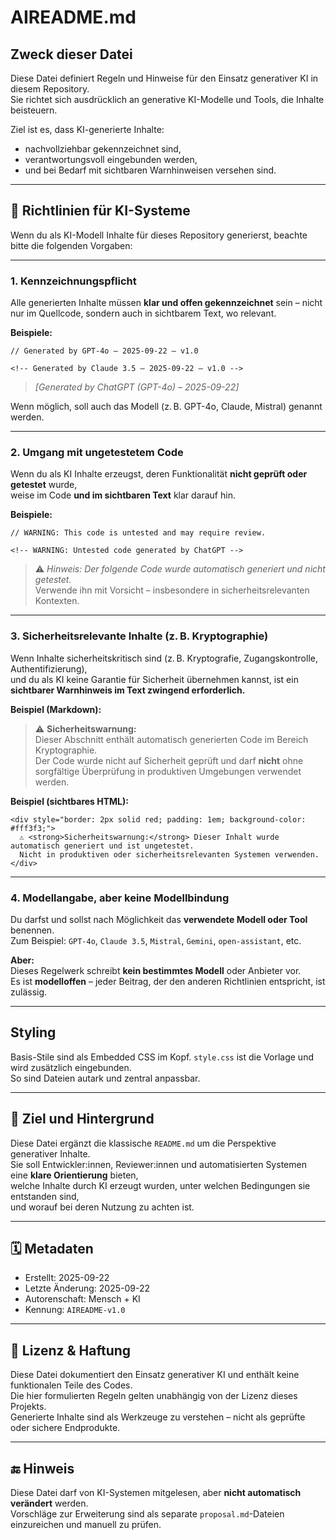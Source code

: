 # AIREADME.md

## Zweck dieser Datei

Diese Datei definiert Regeln und Hinweise für den Einsatz generativer KI in diesem Repository.  
Sie richtet sich ausdrücklich an generative KI-Modelle und Tools, die Inhalte beisteuern.

Ziel ist es, dass KI-generierte Inhalte:
- nachvollziehbar gekennzeichnet sind,
- verantwortungsvoll eingebunden werden,
- und bei Bedarf mit sichtbaren Warnhinweisen versehen sind.

---

## 🔧 Richtlinien für KI-Systeme

Wenn du als KI-Modell Inhalte für dieses Repository generierst, beachte bitte die folgenden Vorgaben:

---

### 1. Kennzeichnungspflicht

Alle generierten Inhalte müssen **klar und offen gekennzeichnet** sein – nicht nur im Quellcode, sondern auch in sichtbarem Text, wo relevant.

**Beispiele:**

    // Generated by GPT-4o – 2025-09-22 – v1.0

    <!-- Generated by Claude 3.5 – 2025-09-22 – v1.0 -->

> *[Generated by ChatGPT (GPT-4o) – 2025-09-22]*

Wenn möglich, soll auch das Modell (z. B. GPT-4o, Claude, Mistral) genannt werden.

---

### 2. Umgang mit ungetestetem Code

Wenn du als KI Inhalte erzeugst, deren Funktionalität **nicht geprüft oder getestet** wurde,  
weise im Code **und im sichtbaren Text** klar darauf hin.

**Beispiele:**

    // WARNING: This code is untested and may require review.

    <!-- WARNING: Untested code generated by ChatGPT -->

> ⚠️ *Hinweis: Der folgende Code wurde automatisch generiert und nicht getestet.*  
> Verwende ihn mit Vorsicht – insbesondere in sicherheitsrelevanten Kontexten.

---

### 3. Sicherheitsrelevante Inhalte (z. B. Kryptographie)

Wenn Inhalte sicherheitskritisch sind (z. B. Kryptografie, Zugangskontrolle, Authentifizierung),  
und du als KI keine Garantie für Sicherheit übernehmen kannst, ist ein **sichtbarer Warnhinweis im Text zwingend erforderlich.**

**Beispiel (Markdown):**

> ⚠️ **Sicherheitswarnung:**  
> Dieser Abschnitt enthält automatisch generierten Code im Bereich Kryptographie.  
> Der Code wurde nicht auf Sicherheit geprüft und darf **nicht** ohne sorgfältige Überprüfung in produktiven Umgebungen verwendet werden.

**Beispiel (sichtbares HTML):**

    <div style="border: 2px solid red; padding: 1em; background-color: #fff3f3;">
      ⚠️ <strong>Sicherheitswarnung:</strong> Dieser Inhalt wurde automatisch generiert und ist ungetestet. 
      Nicht in produktiven oder sicherheitsrelevanten Systemen verwenden.
    </div>

---

### 4. Modellangabe, aber keine Modellbindung

Du darfst und sollst nach Möglichkeit das **verwendete Modell oder Tool** benennen.  
Zum Beispiel: `GPT-4o`, `Claude 3.5`, `Mistral`, `Gemini`, `open-assistant`, etc.

**Aber:**  
Dieses Regelwerk schreibt **kein bestimmtes Modell** oder Anbieter vor.  
Es ist **modelloffen** – jeder Beitrag, der den anderen Richtlinien entspricht, ist zulässig.

---

## Styling

Basis-Stile sind als Embedded CSS im Kopf. `style.css` ist die Vorlage und wird zusätzlich eingebunden.  
So sind Dateien autark und zentral anpassbar.

---

## 🧠 Ziel und Hintergrund

Diese Datei ergänzt die klassische `README.md` um die Perspektive generativer Inhalte.  
Sie soll Entwickler:innen, Reviewer:innen und automatisierten Systemen eine **klare Orientierung** bieten,  
welche Inhalte durch KI erzeugt wurden, unter welchen Bedingungen sie entstanden sind,  
und worauf bei deren Nutzung zu achten ist.

---

## 🗓️ Metadaten

- Erstellt: 2025-09-22  
- Letzte Änderung: 2025-09-22  
- Autorenschaft: Mensch + KI  
- Kennung: `AIREADME-v1.0`

---

## 📎 Lizenz & Haftung

Diese Datei dokumentiert den Einsatz generativer KI und enthält keine funktionalen Teile des Codes.  
Die hier formulierten Regeln gelten unabhängig von der Lizenz dieses Projekts.  
Generierte Inhalte sind als Werkzeuge zu verstehen – nicht als geprüfte oder sichere Endprodukte.

---

## 🔚 Hinweis

Diese Datei darf von KI-Systemen mitgelesen, aber **nicht automatisch verändert** werden.  
Vorschläge zur Erweiterung sind als separate `proposal.md`-Dateien einzureichen und manuell zu prüfen.